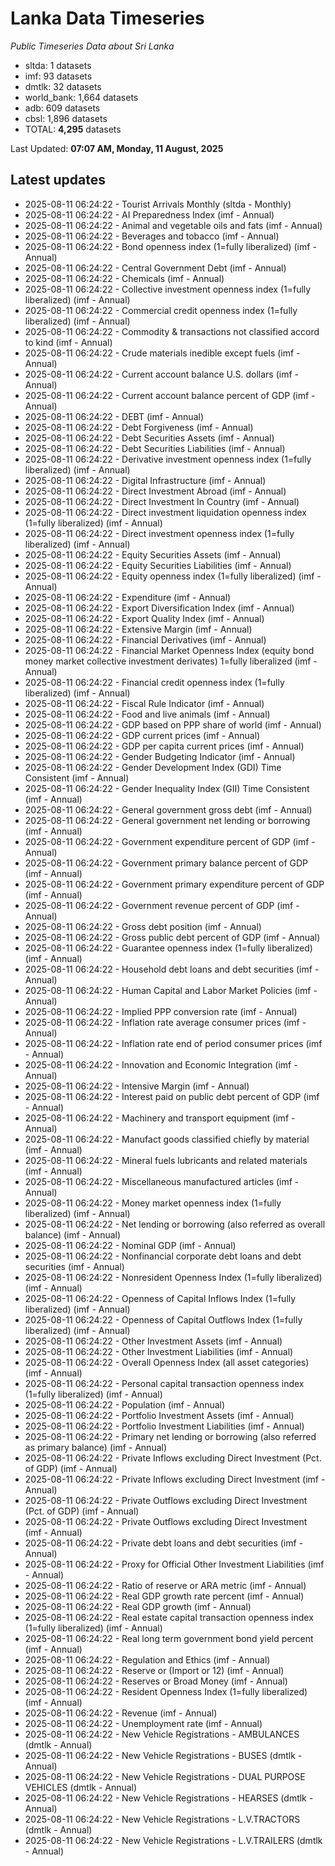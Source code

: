 # Lanka Data Timeseries
*Public Timeseries Data about Sri Lanka*

* sltda: 1 datasets
* imf: 93 datasets
* dmtlk: 32 datasets
* world_bank: 1,664 datasets
* adb: 609 datasets
* cbsl: 1,896 datasets
* TOTAL: **4,295** datasets

Last Updated: **07:07 AM, Monday, 11 August, 2025**

## Latest updates

* 2025-08-11 06:24:22 - Tourist Arrivals Monthly (sltda - Monthly)
* 2025-08-11 06:24:22 - AI Preparedness Index (imf - Annual)
* 2025-08-11 06:24:22 - Animal and vegetable oils and fats (imf - Annual)
* 2025-08-11 06:24:22 - Beverages and tobacco (imf - Annual)
* 2025-08-11 06:24:22 - Bond openness index (1=fully liberalized) (imf - Annual)
* 2025-08-11 06:24:22 - Central Government Debt (imf - Annual)
* 2025-08-11 06:24:22 - Chemicals (imf - Annual)
* 2025-08-11 06:24:22 - Collective investment openness index (1=fully liberalized) (imf - Annual)
* 2025-08-11 06:24:22 - Commercial credit openness index (1=fully liberalized) (imf - Annual)
* 2025-08-11 06:24:22 - Commodity & transactions not classified accord to kind (imf - Annual)
* 2025-08-11 06:24:22 - Crude materials inedible except fuels (imf - Annual)
* 2025-08-11 06:24:22 - Current account balance U.S. dollars (imf - Annual)
* 2025-08-11 06:24:22 - Current account balance percent of GDP (imf - Annual)
* 2025-08-11 06:24:22 - DEBT (imf - Annual)
* 2025-08-11 06:24:22 - Debt Forgiveness (imf - Annual)
* 2025-08-11 06:24:22 - Debt Securities Assets (imf - Annual)
* 2025-08-11 06:24:22 - Debt Securities Liabilities (imf - Annual)
* 2025-08-11 06:24:22 - Derivative investment openness index (1=fully liberalized) (imf - Annual)
* 2025-08-11 06:24:22 - Digital Infrastructure (imf - Annual)
* 2025-08-11 06:24:22 - Direct Investment Abroad (imf - Annual)
* 2025-08-11 06:24:22 - Direct Investment In Country (imf - Annual)
* 2025-08-11 06:24:22 - Direct investment liquidation openness index (1=fully liberalized) (imf - Annual)
* 2025-08-11 06:24:22 - Direct investment openness index (1=fully liberalized) (imf - Annual)
* 2025-08-11 06:24:22 - Equity Securities Assets (imf - Annual)
* 2025-08-11 06:24:22 - Equity Securities Liabilities (imf - Annual)
* 2025-08-11 06:24:22 - Equity openness index (1=fully liberalized) (imf - Annual)
* 2025-08-11 06:24:22 - Expenditure (imf - Annual)
* 2025-08-11 06:24:22 - Export Diversification Index (imf - Annual)
* 2025-08-11 06:24:22 - Export Quality Index (imf - Annual)
* 2025-08-11 06:24:22 - Extensive Margin (imf - Annual)
* 2025-08-11 06:24:22 - Financial Derivatives (imf - Annual)
* 2025-08-11 06:24:22 - Financial Market Openness Index (equity bond money market collective investment derivates) 1=fully liberalized (imf - Annual)
* 2025-08-11 06:24:22 - Financial credit openness index (1=fully liberalized) (imf - Annual)
* 2025-08-11 06:24:22 - Fiscal Rule Indicator (imf - Annual)
* 2025-08-11 06:24:22 - Food and live animals (imf - Annual)
* 2025-08-11 06:24:22 - GDP based on PPP share of world (imf - Annual)
* 2025-08-11 06:24:22 - GDP current prices (imf - Annual)
* 2025-08-11 06:24:22 - GDP per capita current prices (imf - Annual)
* 2025-08-11 06:24:22 - Gender Budgeting Indicator (imf - Annual)
* 2025-08-11 06:24:22 - Gender Development Index (GDI) Time Consistent (imf - Annual)
* 2025-08-11 06:24:22 - Gender Inequality Index (GII) Time Consistent (imf - Annual)
* 2025-08-11 06:24:22 - General government gross debt (imf - Annual)
* 2025-08-11 06:24:22 - General government net lending or borrowing (imf - Annual)
* 2025-08-11 06:24:22 - Government expenditure percent of GDP (imf - Annual)
* 2025-08-11 06:24:22 - Government primary balance percent of GDP (imf - Annual)
* 2025-08-11 06:24:22 - Government primary expenditure percent of GDP (imf - Annual)
* 2025-08-11 06:24:22 - Government revenue percent of GDP (imf - Annual)
* 2025-08-11 06:24:22 - Gross debt position (imf - Annual)
* 2025-08-11 06:24:22 - Gross public debt percent of GDP (imf - Annual)
* 2025-08-11 06:24:22 - Guarantee openness index (1=fully liberalized) (imf - Annual)
* 2025-08-11 06:24:22 - Household debt loans and debt securities (imf - Annual)
* 2025-08-11 06:24:22 - Human Capital and Labor Market Policies (imf - Annual)
* 2025-08-11 06:24:22 - Implied PPP conversion rate (imf - Annual)
* 2025-08-11 06:24:22 - Inflation rate average consumer prices (imf - Annual)
* 2025-08-11 06:24:22 - Inflation rate end of period consumer prices (imf - Annual)
* 2025-08-11 06:24:22 - Innovation and Economic Integration (imf - Annual)
* 2025-08-11 06:24:22 - Intensive Margin (imf - Annual)
* 2025-08-11 06:24:22 - Interest paid on public debt percent of GDP (imf - Annual)
* 2025-08-11 06:24:22 - Machinery and transport equipment (imf - Annual)
* 2025-08-11 06:24:22 - Manufact goods classified chiefly by material (imf - Annual)
* 2025-08-11 06:24:22 - Mineral fuels lubricants and related materials (imf - Annual)
* 2025-08-11 06:24:22 - Miscellaneous manufactured articles (imf - Annual)
* 2025-08-11 06:24:22 - Money market openness index (1=fully liberalized) (imf - Annual)
* 2025-08-11 06:24:22 - Net lending or borrowing (also referred as overall balance) (imf - Annual)
* 2025-08-11 06:24:22 - Nominal GDP (imf - Annual)
* 2025-08-11 06:24:22 - Nonfinancial corporate debt loans and debt securities (imf - Annual)
* 2025-08-11 06:24:22 - Nonresident Openness Index (1=fully liberalized) (imf - Annual)
* 2025-08-11 06:24:22 - Openness of Capital Inflows Index (1=fully liberalized) (imf - Annual)
* 2025-08-11 06:24:22 - Openness of Capital Outflows Index (1=fully liberalized) (imf - Annual)
* 2025-08-11 06:24:22 - Other Investment Assets (imf - Annual)
* 2025-08-11 06:24:22 - Other Investment Liabilities (imf - Annual)
* 2025-08-11 06:24:22 - Overall Openness Index (all asset categories) (imf - Annual)
* 2025-08-11 06:24:22 - Personal capital transaction openness index (1=fully liberalized) (imf - Annual)
* 2025-08-11 06:24:22 - Population (imf - Annual)
* 2025-08-11 06:24:22 - Portfolio Investment Assets (imf - Annual)
* 2025-08-11 06:24:22 - Portfolio Investment Liabilities (imf - Annual)
* 2025-08-11 06:24:22 - Primary net lending or borrowing (also referred as primary balance) (imf - Annual)
* 2025-08-11 06:24:22 - Private Inflows excluding Direct Investment (Pct. of GDP) (imf - Annual)
* 2025-08-11 06:24:22 - Private Inflows excluding Direct Investment (imf - Annual)
* 2025-08-11 06:24:22 - Private Outflows excluding Direct Investment (Pct. of GDP) (imf - Annual)
* 2025-08-11 06:24:22 - Private Outflows excluding Direct Investment (imf - Annual)
* 2025-08-11 06:24:22 - Private debt loans and debt securities (imf - Annual)
* 2025-08-11 06:24:22 - Proxy for Official Other Investment Liabilities (imf - Annual)
* 2025-08-11 06:24:22 - Ratio of reserve or ARA metric (imf - Annual)
* 2025-08-11 06:24:22 - Real GDP growth rate percent (imf - Annual)
* 2025-08-11 06:24:22 - Real GDP growth (imf - Annual)
* 2025-08-11 06:24:22 - Real estate capital transaction openness index (1=fully liberalized) (imf - Annual)
* 2025-08-11 06:24:22 - Real long term government bond yield percent (imf - Annual)
* 2025-08-11 06:24:22 - Regulation and Ethics (imf - Annual)
* 2025-08-11 06:24:22 - Reserve or (Import or 12) (imf - Annual)
* 2025-08-11 06:24:22 - Reserves or Broad Money (imf - Annual)
* 2025-08-11 06:24:22 - Resident Openness Index (1=fully liberalized) (imf - Annual)
* 2025-08-11 06:24:22 - Revenue (imf - Annual)
* 2025-08-11 06:24:22 - Unemployment rate (imf - Annual)
* 2025-08-11 06:24:22 - New Vehicle Registrations - AMBULANCES (dmtlk - Annual)
* 2025-08-11 06:24:22 - New Vehicle Registrations - BUSES (dmtlk - Annual)
* 2025-08-11 06:24:22 - New Vehicle Registrations - DUAL PURPOSE VEHICLES (dmtlk - Annual)
* 2025-08-11 06:24:22 - New Vehicle Registrations - HEARSES (dmtlk - Annual)
* 2025-08-11 06:24:22 - New Vehicle Registrations - L.V.TRACTORS (dmtlk - Annual)
* 2025-08-11 06:24:22 - New Vehicle Registrations - L.V.TRAILERS (dmtlk - Annual)